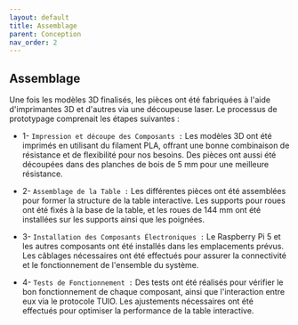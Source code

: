 ```yaml
---
layout: default
title: Assemblage
parent: Conception
nav_order: 2
---
```


## Assemblage

Une fois les modèles 3D finalisés, les pièces ont été fabriquées à l'aide d'imprimantes 3D et d'autres via une découpeuse laser. Le processus de prototypage comprenait les étapes suivantes :

- 1- ```Impression et découpe des Composants :``` Les modèles 3D ont été imprimés en utilisant du filament PLA, offrant une bonne combinaison de résistance et de flexibilité pour nos besoins. Des pièces ont aussi été découpées dans des planches de bois de 5 mm pour une meilleure résistance.

- 2- ```Assemblage de la Table :``` Les différentes pièces ont été assemblées pour former la structure de la table interactive. Les supports pour roues ont été fixés à la base de la table, et les roues de 144 mm ont été installées sur les supports ainsi que les poignées.

- 3- ```Installation des Composants Électroniques :``` Le Raspberry Pi 5 et les autres composants ont été installés dans les emplacements prévus. Les câblages nécessaires ont été effectués pour assurer la connectivité et le fonctionnement de l'ensemble du système.

- 4- ```Tests de Fonctionnement :``` Des tests ont été réalisés pour vérifier le bon fonctionnement de chaque composant, ainsi que l'interaction entre eux via le protocole TUIO. Les ajustements nécessaires ont été effectués pour optimiser la performance de la table interactive.